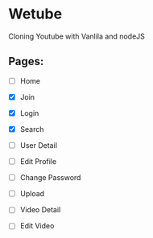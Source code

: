 # Wetube

Cloning Youtube with Vanlila and nodeJS


## Pages: 

-  [ ] Home
-  [x] Join
-  [x] Login
-  [x] Search
-  [ ] User Detail
-  [ ] Edit Profile
-  [ ] Change Password
-  [ ] Upload
-  [ ] Video Detail
-  [ ] Edit Video
  